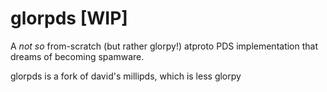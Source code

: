 # glorpds [WIP]
A *not so* from-scratch (but rather glorpy!) atproto PDS implementation that dreams of becoming spamware. 

glorpds is a fork of david's millipds, which is less glorpy
